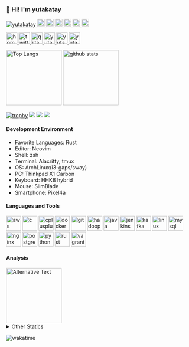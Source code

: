 ### 👋 Hi! I'm yutakatay

<p align="left"> 
  <a href="https://github.com/yutakatay/yutakatay/">
    <img src="https://komarev.com/ghpvc/?username=yutakatay" alt="yutakatay" />
  </a>
  <a href="http://twitter.com/yutakatay">
    <img height="20" src="https://img.shields.io/twitter/follow/yutakatay?label=Twitter&logo=twitter&style=flat" />
  </a>
  <a href="https://github.com/yutakatay">
    <img height="20" src="https://img.shields.io/github/followers/yutakatay?label=follow&logo=github&style=flat" />
  </a>
  <a href="https://www.reddit.com/user/yutakatay">
    <img height="20" src="https://img.shields.io/reddit/user-karma/combined/yutakatay?label=Reddit&logo=reddit&style=flat" />
  </a>
  <a href="https://stackoverflow.com/users/5720201/yutakatay">
    <img height="20" src="https://img.shields.io/stackexchange/stackoverflow/r/5720201?label=StackOverflow&logo=stack-overflow&style=flat" />
  </a>
  <a href="http://qiita.com/yutakatay">
    <img height="20" src="https://qiita-badge.apiapi.app/s/yutakatay/posts.svg" />
  </a>
  <a href="http://qiita.com/yutakatay">
    <img height="20" src="https://qiita-badge.apiapi.app/s/yutakatay/contributions.svg" />
  </a>
</p>

<p align="left"> 
  <a href="https://yutakatay.github.io/">
    <img alt="homepage" width="30px" src="https://image.flaticon.com/icons/svg/565/565527.svg" />
  </a>
  <a href="https://twitter.com/yutakatay">
    <img alt="twitter" width="30px" src="https://image.flaticon.com/icons/svg/123/123728.svg" />
  </a>
  <a href="https://qiita.com/yutakatay">
    <img alt="qiita" width="30px" src="https://simpleicons.org/icons/qiita.svg" />
  </a>
  <a href="https://dev.to/yutakatay" target="blank">
    <img src="https://cdn.jsdelivr.net/npm/simple-icons@3.0.1/icons/dev-dot-to.svg" alt="yutakatay" height="30" width="30" />
  </a>
  <a href="https://stackoverflow.com/users/yutakatay" target="blank">
    <img src="https://cdn.jsdelivr.net/npm/simple-icons@3.0.1/icons/stackoverflow.svg" alt="yutakatay" height="30" width="30" />
  </a>
  <a href="https://www.quora.com/profile/Yutakatay" target="blank">
    <img src="https://www.flaticon.com/svg/static/icons/svg/732/732105.svg" alt="yutakatay" height="30" width="30" />
  </a>
</p>

<p align="left"> 
  <img alt="Top Langs" height="150px" src="https://github-readme-stats.vercel.app/api/top-langs/?username=yutakatay&layout=compact&count_private=true&show_icons=true&show_icons=true&theme=onedark" />
  <img alt="github stats" height="150px" src="https://github-readme-stats.vercel.app/api?username=yutakatay&count_private=true&show_icons=true&show_icons=true&theme=onedark" />
</p>

[![trophy](https://github-profile-trophy.vercel.app/?username=yutakatay&theme=gruvbox)](https://github.com/ryo-ma/github-profile-trophy)
[![](https://raw.githubusercontent.com/yutakatay/yutakatay/master/profile-summary-card-output/dracula/0-profile-details.svg)](https://github.com/vn7n24fzkq/github-profile-summary-cards)
[![](https://raw.githubusercontent.com/yutakatay/yutakatay/master/profile-summary-card-output/dracula/1-repos-per-language.svg)](https://github.com/vn7n24fzkq/github-profile-summary-cards)
[![](https://raw.githubusercontent.com/yutakatay/yutakatay/master/profile-summary-card-output/dracula/2-most-commit-language.svg)](https://github.com/vn7n24fzkq/github-profile-summary-cards)


#### Development Environment

- Favorite Languages: Rust
- Editor: Neovim
- Shell: zsh
- Terminal: Alacritty, tmux
- OS: ArchLinux(i3-gaps/sway)
- PC: Thinkpad X1 Carbon
- Keyboard: HHKB hybrid
- Mouse: SlimBlade
- Smartphone: Pixel4a

#### Languages and Tools

<p align="left"><img src="https://devicons.github.io/devicon/devicon.git/icons/amazonwebservices/amazonwebservices-original-wordmark.svg" alt="aws" width="40" height="40"/> <img src="https://devicons.github.io/devicon/devicon.git/icons/c/c-original.svg" alt="c" width="40" height="40"/> <img src="https://devicons.github.io/devicon/devicon.git/icons/cplusplus/cplusplus-original.svg" alt="cplusplus" width="40" height="40"/> <img src="https://devicons.github.io/devicon/devicon.git/icons/docker/docker-original-wordmark.svg" alt="docker" width="40" height="40"/> <img src="https://www.vectorlogo.zone/logos/git-scm/git-scm-icon.svg" alt="git" width="40" height="40"/> <img src="https://www.vectorlogo.zone/logos/apache_hadoop/apache_hadoop-icon.svg" alt="hadoop" width="40" height="40"/> <img src="https://devicons.github.io/devicon/devicon.git/icons/java/java-original-wordmark.svg" alt="java" width="40" height="40"/> <img src="https://www.vectorlogo.zone/logos/jenkins/jenkins-icon.svg" alt="jenkins" width="40" height="40"/> <img src="https://www.vectorlogo.zone/logos/apache_kafka/apache_kafka-icon.svg" alt="kafka" width="40" height="40"/> <img src="https://devicons.github.io/devicon/devicon.git/icons/linux/linux-original.svg" alt="linux" width="40" height="40"/> <img src="https://devicons.github.io/devicon/devicon.git/icons/mysql/mysql-original-wordmark.svg" alt="mysql" width="40" height="40"/> <img src="https://devicons.github.io/devicon/devicon.git/icons/nginx/nginx-original.svg" alt="nginx" width="40" height="40"/> <img src="https://devicons.github.io/devicon/devicon.git/icons/postgresql/postgresql-original-wordmark.svg" alt="postgresql" width="40" height="40"/> <img src="https://devicons.github.io/devicon/devicon.git/icons/python/python-original.svg" alt="python" width="40" height="40"/> <img src="https://devicons.github.io/devicon/devicon.git/icons/rust/rust-plain.svg" alt="rust" width="40" height="40"/> <img src="https://www.vectorlogo.zone/logos/vagrantup/vagrantup-icon.svg" alt="vagrant" width="40" height="40"/></p>


#### Analysis

<img height="150" src="https://github.com/yutakatay/yutakatay/blob/master/images/stat.svg" alt="Alternative Text"/>

<details>
  <summary>Other Statics</summary>
  <!--START_SECTION:waka-->
**🐱 My Github Data** 

> 🏆 2,744 Contributions in the Year 2020
 > 
> 📦 8.4 kB Used in Github's Storage 
 > 
> 🚫 Not Opted to Hire
 > 
> 📜 24 Public Repositories
 > 
> 🔑 0 Private Repository 
 > 
**I'm an Early 🐤** 

```text
🌞 Morning    42 commits     ██░░░░░░░░░░░░░░░░░░░░░░░   11.08% 
🌆 Daytime    149 commits    █████████░░░░░░░░░░░░░░░░   39.31% 
🌃 Evening    133 commits    ████████░░░░░░░░░░░░░░░░░   35.09% 
🌙 Night      55 commits     ███░░░░░░░░░░░░░░░░░░░░░░   14.51%

```
📅 **I'm Most Productive on Sunday** 

```text
Monday       61 commits     ████░░░░░░░░░░░░░░░░░░░░░   16.09% 
Tuesday      62 commits     ████░░░░░░░░░░░░░░░░░░░░░   16.36% 
Wednesday    40 commits     ██░░░░░░░░░░░░░░░░░░░░░░░   10.55% 
Thursday     59 commits     ████░░░░░░░░░░░░░░░░░░░░░   15.57% 
Friday       28 commits     █░░░░░░░░░░░░░░░░░░░░░░░░   7.39% 
Saturday     52 commits     ███░░░░░░░░░░░░░░░░░░░░░░   13.72% 
Sunday       77 commits     █████░░░░░░░░░░░░░░░░░░░░   20.32%

```


📊 **This Week I Spent My Time On** 

```text
⌚︎ Time Zone: Asia/Tokyo

💬 Programming Languages: 
Other                    54 hrs 32 mins      ███████████████████████░░   93.54% 
VimL                     1 hr 4 mins         ░░░░░░░░░░░░░░░░░░░░░░░░░   1.83% 
Markdown                 31 mins             ░░░░░░░░░░░░░░░░░░░░░░░░░   0.9% 
JSON                     23 mins             ░░░░░░░░░░░░░░░░░░░░░░░░░   0.67% 
YAML                     21 mins             ░░░░░░░░░░░░░░░░░░░░░░░░░   0.62%

🔥 Editors: 
Chrome                   53 hrs 49 mins      ███████████████████████░░   92.33% 
Vim                      4 hrs 28 mins       ██░░░░░░░░░░░░░░░░░░░░░░░   7.67%

💻 Operating System: 
Linux                    58 hrs 18 mins      █████████████████████████   100.0%

```

**I Mostly Code in Vim script** 

```text
Vim script               7 repos             ██████████████░░░░░░░░░░░   58.33% 
Shell                    2 repos             ████░░░░░░░░░░░░░░░░░░░░░   16.67% 
Rust                     2 repos             ████░░░░░░░░░░░░░░░░░░░░░   16.67% 
AutoHotkey               1 repo              ██░░░░░░░░░░░░░░░░░░░░░░░   8.33%

```


**Timeline**

![Chart not found](https://raw.githubusercontent.com/yutakatay/yutakatay/master/charts/bar_graph.png) 


<!--END_SECTION:waka-->
</details>


![wakatime](https://github.com/yutakatay/yutakatay/workflows/Waka%20Readme/badge.svg)

